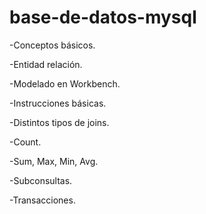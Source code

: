 # base-de-datos-mysql

-Conceptos básicos.

-Entidad relación.

-Modelado en Workbench.

-Instrucciones básicas.

-Distintos tipos de joins.

-Count.

-Sum, Max, Min, Avg.

-Subconsultas.

-Transacciones.